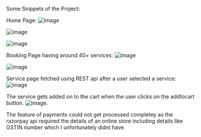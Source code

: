 Some Snippets of the Project:

Home Page:
![image](https://github.com/user-attachments/assets/2ee0f6fe-8e4f-4cd0-9b49-8dcab444d5bc)

![image](https://github.com/user-attachments/assets/ec88ed3e-765b-4e6d-a9a7-8c17bb83ed6c)

![image](https://github.com/user-attachments/assets/0568deb2-b412-4dc9-a5f7-9337362bef3a)


Booking Page having around 40+ services: 
![image](https://github.com/user-attachments/assets/7e3c55ec-8016-46ce-8a30-b44323c948fb)

![image](https://github.com/user-attachments/assets/320c6a02-1745-4281-863d-d8e1c09c6bfb)


Service page fetched using REST api after a user selected a service:
![image](https://github.com/user-attachments/assets/cdde9b2c-cd51-437e-93af-2b7465f9fce3)


The service gets added on to the cart when the user clicks on the addtocart button.
![image](https://github.com/user-attachments/assets/ca9f2e8f-834d-453c-845d-a796965ae5a3).

The feature of payments could not get processed completey as the razorpay api required the details of an online store including details like GSTIN number which I unfortunately didnt have.



